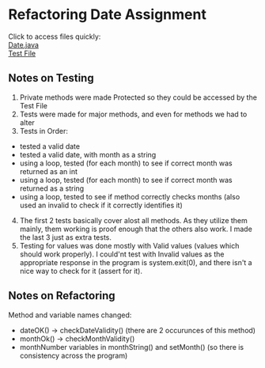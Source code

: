 # Refactoring Date Assignment
Click to access files quickly:
<br>
[Date.java](refactoring-date/Refactoring-Java/src/myPackage/Date.java)
<br>
[Test File](refactoring-date/Refactoring-Java/test/myPackage/DateTest.java) 
## Notes on Testing
1) Private methods were made Protected so they could be accessed by the Test File
2) Tests were made for major methods, and even for methods we had to alter
3)  Tests in Order: 
- tested a valid date
- tested a valid date, with month as a string
- using a loop, tested (for each month) to see if correct month was returned as an int
- using a loop, tested (for each month) to see if correct month was returned as a string
- using a loop, tested to see if method correctly checks months (also used an invalid to check if it correctly identifies it)
4) The first 2 tests basically cover alost all methods. As they utilize them mainly, them working is proof enough that the others also work. I made the last 3 just as extra tests.
5)   Testing for values was done mostly with Valid values (values which should work properly). I could'nt test with Invalid values as the appropriate response in the program is system.exit(0), and there isn't a nice way to check for it (assert for it).
## Notes on Refactoring
Method and variable names changed:
- dateOK() -> checkDateValidity()  (there are 2 occurunces of this method)
- monthOk() -> checkMonthValidity()
- monthNumber variables in monthString() and setMonth() (so there is consistency across the program)


